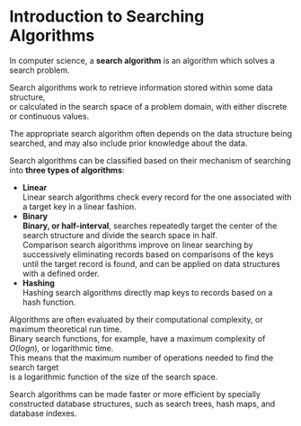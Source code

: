 # Introduction to Searching Algorithms

In computer science, a **search algorithm** is an algorithm which solves a search problem.

Search algorithms work to retrieve information stored within some data structure,  
or calculated in the search space of a problem domain, with either discrete or continuous values.

The appropriate search algorithm often depends on the data structure being searched, and may also include prior knowledge about the data.

Search algorithms can be classified based on their mechanism of searching into **three types of algorithms**:

- **Linear**  
  Linear search algorithms check every record for the one associated with a target key in a linear fashion.
- **Binary**  
  **Binary, or half-interval**, searches repeatedly target the center of the search structure and divide the search space in half.  
  Comparison search algorithms improve on linear searching by successively eliminating records based on comparisons of the keys  
  until the target record is found, and can be applied on data structures with a defined order.
- **Hashing**  
  Hashing search algorithms directly map keys to records based on a hash function.

Algorithms are often evaluated by their computational complexity, or maximum theoretical run time.  
Binary search functions, for example, have a maximum complexity of $O(log n)$, or logarithmic time.  
This means that the maximum number of operations needed to find the search target  
is a logarithmic function of the size of the search space.

Search algorithms can be made faster or more efficient by specially constructed database structures, such as search trees, hash maps, and database indexes.
